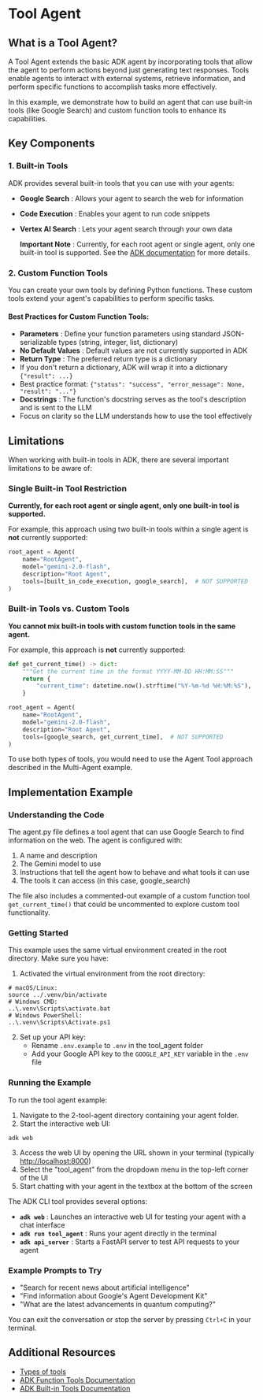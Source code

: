 # Tool Agent

## What is a Tool Agent?

A Tool Agent extends the basic ADK agent by incorporating tools that allow the agent to perform actions beyond just generating text responses. Tools enable agents to interact with external systems, retrieve information, and perform specific functions to accomplish tasks more effectively.

In this example, we demonstrate how to build an agent that can use built-in tools (like Google Search) and custom function tools to enhance its capabilities.

## Key Components

### 1. Built-in Tools

ADK provides several built-in tools that you can use with your agents:

- **Google Search** : Allows your agent to search the web for information
- **Code Execution** : Enables your agent to run code snippets
- **Vertex AI Search** : Lets your agent search through your own data

  **Important Note** : Currently, for each root agent or single agent, only one built-in tool is supported. See the [ADK documentation](https://google.github.io/adk-docs/tools/built-in-tools/#use-built-in-tools-with-other-tools) for more details.

### 2. Custom Function Tools

You can create your own tools by defining Python functions. These custom tools extend your agent's capabilities to perform specific tasks.

#### Best Practices for Custom Function Tools:

- **Parameters** : Define your function parameters using standard JSON-serializable types (string, integer, list, dictionary)
- **No Default Values** : Default values are not currently supported in ADK
- **Return Type** : The preferred return type is a dictionary
- If you don't return a dictionary, ADK will wrap it into a dictionary `{"result": ...}`
- Best practice format: `{"status": "success", "error_message": None, "result": "..."}`
- **Docstrings** : The function's docstring serves as the tool's description and is sent to the LLM
- Focus on clarity so the LLM understands how to use the tool effectively

## Limitations

When working with built-in tools in ADK, there are several important limitations to be aware of:

### Single Built-in Tool Restriction

**Currently, for each root agent or single agent, only one built-in tool is supported.**

For example, this approach using two built-in tools within a single agent is **not** currently supported:

```python
root_agent = Agent(
    name="RootAgent",
    model="gemini-2.0-flash",
    description="Root Agent",
    tools=[built_in_code_execution, google_search],  # NOT SUPPORTED
)
```

### Built-in Tools vs. Custom Tools

**You cannot mix built-in tools with custom function tools in the same agent.**

For example, this approach is **not** currently supported:

```python
def get_current_time() -> dict:
    """Get the current time in the format YYYY-MM-DD HH:MM:SS"""
    return {
        "current_time": datetime.now().strftime("%Y-%m-%d %H:%M:%S"),
    }

root_agent = Agent(
    name="RootAgent",
    model="gemini-2.0-flash",
    description="Root Agent",
    tools=[google_search, get_current_time],  # NOT SUPPORTED
)
```

To use both types of tools, you would need to use the Agent Tool approach described in the Multi-Agent example.

## Implementation Example

### Understanding the Code

The agent.py file defines a tool agent that can use Google Search to find information on the web. The agent is configured with:

1. A name and description
2. The Gemini model to use
3. Instructions that tell the agent how to behave and what tools it can use
4. The tools it can access (in this case, google_search)

The file also includes a commented-out example of a custom function tool `get_current_time()` that could be uncommented to explore custom tool functionality.

### Getting Started

This example uses the same virtual environment created in the root directory. Make sure you have:

1. Activated the virtual environment from the root directory:

```shell
# macOS/Linux:
source ../.venv/bin/activate
# Windows CMD:
..\.venv\Scripts\activate.bat
# Windows PowerShell:
..\.venv\Scripts\Activate.ps1
```

2. Set up your API key:
   - Rename `.env.example` to `.env` in the tool_agent folder
   - Add your Google API key to the `GOOGLE_API_KEY` variable in the `.env` file

### Running the Example

To run the tool agent example:

1. Navigate to the 2-tool-agent directory containing your agent folder.
2. Start the interactive web UI:

```shell
adk web
```

3. Access the web UI by opening the URL shown in your terminal (typically [http://localhost:8000](http://localhost:8000/))
4. Select the "tool_agent" from the dropdown menu in the top-left corner of the UI
5. Start chatting with your agent in the textbox at the bottom of the screen

The ADK CLI tool provides several options:

- **`adk web`** : Launches an interactive web UI for testing your agent with a chat interface
- **`adk run tool_agent`** : Runs your agent directly in the terminal
- **`adk api_server`** : Starts a FastAPI server to test API requests to your agent

### Example Prompts to Try

- "Search for recent news about artificial intelligence"
- "Find information about Google's Agent Development Kit"
- "What are the latest advancements in quantum computing?"

You can exit the conversation or stop the server by pressing `Ctrl+C` in your terminal.

## Additional Resources

- [Types of tools](https://google.github.io/adk-docs/tools/#full-example-tavily-search)
- [ADK Function Tools Documentation](https://google.github.io/adk-docs/tools/function-tools/)
- [ADK Built-in Tools Documentation](https://google.github.io/adk-docs/tools/built-in-tools/)
